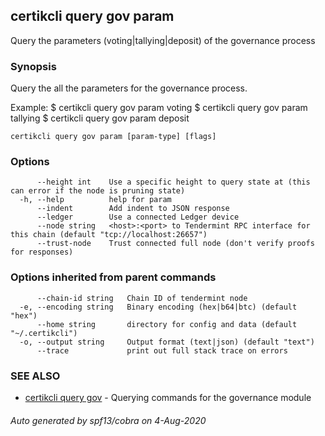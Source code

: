 ## certikcli query gov param

Query the parameters (voting|tallying|deposit) of the governance process

### Synopsis

Query the all the parameters for the governance process.

Example:
$ certikcli query gov param voting
$ certikcli query gov param tallying
$ certikcli query gov param deposit

```
certikcli query gov param [param-type] [flags]
```

### Options

```
      --height int    Use a specific height to query state at (this can error if the node is pruning state)
  -h, --help          help for param
      --indent        Add indent to JSON response
      --ledger        Use a connected Ledger device
      --node string   <host>:<port> to Tendermint RPC interface for this chain (default "tcp://localhost:26657")
      --trust-node    Trust connected full node (don't verify proofs for responses)
```

### Options inherited from parent commands

```
      --chain-id string   Chain ID of tendermint node
  -e, --encoding string   Binary encoding (hex|b64|btc) (default "hex")
      --home string       directory for config and data (default "~/.certikcli")
  -o, --output string     Output format (text|json) (default "text")
      --trace             print out full stack trace on errors
```

### SEE ALSO

* [certikcli query gov](certikcli_query_gov.md)	 - Querying commands for the governance module

###### Auto generated by spf13/cobra on 4-Aug-2020
